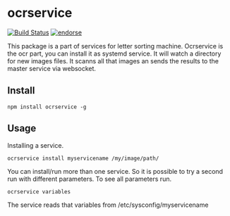 # ocrservice

[![Build Status](https://secure.travis-ci.org/tualo/ocrservice.png)](http://travis-ci.org/tualo/ocrservice)
[![endorse](https://api.coderwall.com/thomashoffmann1979/endorsecount.png)](https://coderwall.com/thomashoffmann1979)

This package is a part of services for letter sorting machine. Ocrservice is the ocr part, you can install it as systemd service. It will watch a directory for new images files. It scanns all that images an sends the results to the master service via websocket.

## Install

```
npm install ocrservice -g
```


## Usage

Installing a service.

```
ocrservice install myservicename /my/image/path/
```

You can install/run more than one service. So it is possible to try a second run with different parameters. To see all parameters run.

```
ocrservice variables
```

The service reads that variables from /etc/sysconfig/myservicename
